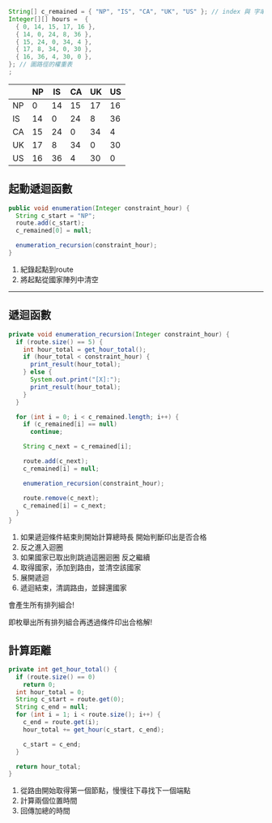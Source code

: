 ```java
String[] c_remained = { "NP", "IS", "CA", "UK", "US" }; // index 與 字串 映射表
Integer[][] hours =  {
  { 0, 14, 15, 17, 16 },
  { 14, 0, 24, 8, 36 },
  { 15, 24, 0, 34, 4 },
  { 17, 8, 34, 0, 30 },
  { 16, 36, 4, 30, 0 }, 
}; // 圖路徑的權重表
;

```

|     | NP  | IS  | CA  | UK  | US  |
| --- | --- | --- | --- | --- | --- |
| NP  | 0   | 14  | 15  | 17  | 16  |
| IS  | 14  | 0   | 24  | 8   | 36  |
| CA  | 15  | 24  | 0   | 34  | 4   |
| UK  | 17  | 8   | 34  | 0   | 30  |
| US  | 16  | 36  | 4   | 30  | 0   |


## 起動遞迴函數

```java
public void enumeration(Integer constraint_hour) {
  String c_start = "NP";
  route.add(c_start);
  c_remained[0] = null;

  enumeration_recursion(constraint_hour);
}
```
1. 紀錄起點到route
2. 將起點從國家陣列中清空

---

## 遞迴函數
```java
private void enumeration_recursion(Integer constraint_hour) {
  if (route.size() == 5) {
    int hour_total = get_hour_total();
    if (hour_total < constraint_hour) {
      print_result(hour_total);
    } else {
      System.out.print("[X]:");
      print_result(hour_total);
    }
  }

  for (int i = 0; i < c_remained.length; i++) {
    if (c_remained[i] == null)
      continue;

    String c_next = c_remained[i];

    route.add(c_next);
    c_remained[i] = null;

    enumeration_recursion(constraint_hour);

    route.remove(c_next);
    c_remained[i] = c_next;
  }
}
```

1. 如果遞迴條件結束則開始計算總時長
   開始判斷印出是否合格
2. 反之進入迴圈
3. 如果國家已取出則跳過這圈迴圈
   反之繼續
4. 取得國家，添加到路由，並清空該國家
5. 展開遞迴
6. 遞迴結束，清調路由，並歸還國家

會產生所有排列組合!

即枚舉出所有排列組合再透過條件印出合格解!


## 計算距離
```java
private int get_hour_total() {
  if (route.size() == 0)
    return 0;
  int hour_total = 0;
  String c_start = route.get(0);
  String c_end = null;
  for (int i = 1; i < route.size(); i++) {
    c_end = route.get(i);
    hour_total += get_hour(c_start, c_end);

    c_start = c_end;
  }

  return hour_total;
}
```

1. 從路由開始取得第一個節點，慢慢往下尋找下一個端點
2. 計算兩個位置時間
3. 回傳加總的時間
